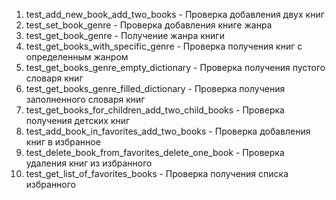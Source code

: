 1. test_add_new_book_add_two_books - Проверка добавления двух книг
2. test_set_book_genre - Проверка добавления книге жанра
3. test_get_book_genre - Получение жанра книги
4. test_get_books_with_specific_genre - Проверка получения книг с определенным жанром
5. test_get_books_genre_empty_dictionary - Проверка получения пустого словаря книг
6. test_get_books_genre_filled_dictionary - Проверка получения заполненного словаря книг
7. test_get_books_for_children_add_two_child_books - Проверка получения детских книг
8. test_add_book_in_favorites_add_two_books - Проверка добавления книг в избранное
9. test_delete_book_from_favorites_delete_one_book - Проверка удаления книг из избранного
10. test_get_list_of_favorites_books - Проверка получения списка избранного
